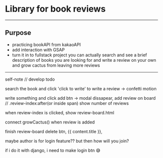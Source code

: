 # Library for book reviews 
------------
## Purpose 
+ practicing bookAPI from kakaoAPI
+ add interaction with GSAP
+ turn it in to fullstack project
you can actually search and see a brief description of books you are looking for and write a review on your own and grow cactus from leaving more reviews
-----------

self-note // develop todo 

search the book and click 'click to write' to write a review -> confetti motion 

write something and click add btn -> modal dissapear, add review on board 
// .review-index:after(or inside span) show number of reviews 

when review-index is clicked, 
show review-board.html

connect growCactus() when review is added 

finish review-board delete btn, {{ content.title }}, 

<!--source-->
maybe author is for login feature?? but then how will you join? 

if i do it with django, i need to make login btn 😅
<!--
방법1.
    {% if user.is_anonymous %}
    <a href="{% url 'admin' %}">login</a>
    클릭하면 /admin으로 로그인 화면이 전환
    https://d3v3lop3r.tistory.com/26
    view.py, url.py에 admin view랑 페이지 추가? 

방법2.
    https://byoul14.tistory.com/9
    form action="{% url 'login' %}으로 화면에서 로그인하는 방법 


finalizing djangogirls blog 
https://tutorial-extensions.djangogirls.org/ko/homework 
maybe add comment?

-->
